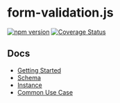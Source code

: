 # form-validation.js

[![npm version](https://badge.fury.io/js/form-validation.js.svg)](https://badge.fury.io/js/form-validation.js)
[![Coverage Status](https://coveralls.io/repos/github/iendeavor/form-validation.js/badge.svg?branch=develop)](https://coveralls.io/github/iendeavor/form-validation.js?branch=develop)

## Docs

- [Getting Started](/docs/index.md)
- [Schema](/docs/schema.md)
- [Instance](/docs/instance.md)
- [Common Use Case](/docs/common-use-case.md)
